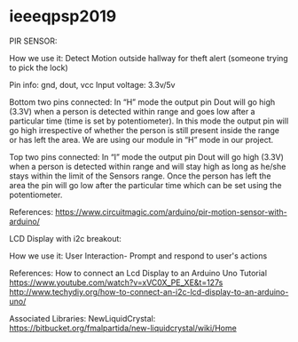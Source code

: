 ﻿# ieeeqpsp2019

PIR SENSOR:

How we use it:
Detect Motion outside hallway for theft alert (someone trying to pick the lock)

Pin info: gnd, dout, vcc
Input voltage: 3.3v/5v

Bottom two pins connected: In “H” mode the output pin Dout will go high (3.3V) when a person is detected within range and goes low after a particular time (time is set by potentiometer). In this mode the output pin will go high irrespective of whether the person is still present inside the range or has left the area. We are using our module in “H” mode in our project.

Top two pins connected: In “I” mode the output pin Dout will go high (3.3V) when  a person is detected within range and will stay high as long as he/she stays within the limit of the Sensors range. Once the person has left the area the pin will go low after the particular time which can be set using the potentiometer.

References: https://www.circuitmagic.com/arduino/pir-motion-sensor-with-arduino/

LCD Display with i2c breakout: 

How we use it:
User Interaction- Prompt and respond to user's actions

References: How to connect an Lcd Display to an Arduino Uno Tutorial
https://www.youtube.com/watch?v=xVC0X_PE_XE&t=127s
http://www.techydiy.org/how-to-connect-an-i2c-lcd-display-to-an-arduino-uno/

Associated Libraries:
NewLiquidCrystal:
https://bitbucket.org/fmalpartida/new-liquidcrystal/wiki/Home
